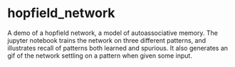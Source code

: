 # hopfield_network
A demo of a hopfield network, a model of autoassociative memory. The jupyter notebook trains the network on three different patterns, and illustrates recall of patterns both learned and spurious. It also generates an gif of the network settling on a pattern when given some input.
